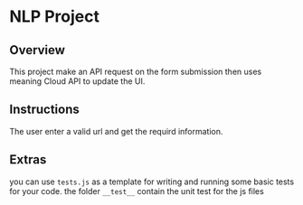 # NLP Project

## Overview
This project make an API request on the form submission then uses meaning Cloud API to update the UI. 

## Instructions
The user enter a valid url and get the requird information.

## Extras
you can use `tests.js` as a template for writing and running some basic tests for your code.
the folder `__test__` contain the unit test for the js files